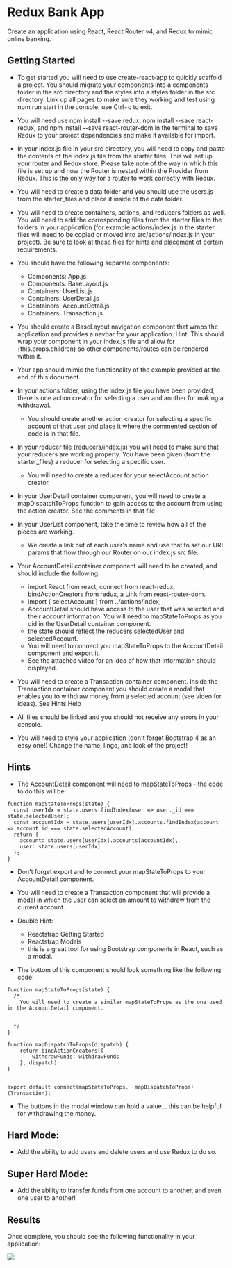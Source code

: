 # Redux Bank App

Create an application using React, React Router v4, and Redux to mimic online banking.

## Getting Started

- To get started you will need to use create-react-app to quickly scaffold a project. You should migrate your components into a components folder in the src directory and the styles into a styles folder in the src directory. Link up all pages to make sure they working and test using npm run start in the console, use Ctrl+c to exit.

- You will need use npm install --save redux, npm install --save react-redux, and npm install --save react-router-dom in the terminal to save Redux to your project dependencies and make it available for import.

- In your index.js file in your src directory, you will need to copy and paste the contents of the index.js file from the starter files. This will set up your router and Redux store. Please take note of the way in which this file is set up and how the Router is nested within the Provider from Redux. This is the only way for a router to work correctly with Redux.

- You will need to create a data folder and you should use the users.js from the starter_files and place it inside of the data folder.

- You will need to create containers, actions, and reducers folders as well. You will need to add the corresponding files from the starter files to the folders in your application (for example actions/index.js in the starter files will need to be copied or moved into src/actions/index.js in your project). Be sure to look at these files for hints and placement of certain requirements.

- You should have the following separate components:
  - Components: App.js
  - Components: BaseLayout.js
  - Containers: UserList.js
  - Containers: UserDetail.js
  - Containers: AccountDetail.js
  - Containers: Transaction.js

- You should create a BaseLayout navigation component that wraps the application and provides a navbar for your application. Hint: This should wrap your <Switch> component in your index.js file and allow for {this.props.children} so other components/routes can be rendered within it.

- Your app should mimic the functionality of the example provided at the end of this document.

- In your actions folder, using the index.js file you have been provided, there is one action creator for selecting a user and another for making a withdrawal.
  - You should create another action creator for selecting a specific account of that user and place it where the commented section of code is in that file.

- In your reducer file (reducers/index.js) you will need to make sure that your reducers are working properly. You have been given (from the starter_files) a reducer for selecting a specific user.
  - You will need to create a reducer for your selectAccount action creator.

- In your UserDetail container component, you will need to create a mapDispatchToProps function to gain access to the account from using the action creator. See the comments in that file

- In your UserList component, take the time to review how all of the pieces are working.
  - We create a link out of each user's name and use that to set our URL params that flow through our Router on our index.js src file.

- Your AccountDetail container component will need to be created, and should include the following:
  - import React from react, connect from react-redux, bindActionCreators from redux, a Link from react-router-dom.
  - import { selectAccount } from ../actions/index;
  - AccountDetail should have access to the user that was selected and their account information. You will need to mapStateToProps as you did in the UserDetail container component.
  - the state should reflect the reducers selectedUser and selectedAccount.
  - You will need to connect you mapStateToProps to the AccountDetail component and export it.
  - See the attached video for an idea of how that information should displayed.

- You will need to create a Transaction container component. Inside the Transaction container component you should create a modal that enables you to withdraw money from a selected account (see video for ideas). See Hints Help

- All files should be linked and you should not receive any errors in your console.

- You will need to style your application (don't forget Bootstrap 4 as an easy one!) Change the name, lingo, and look of the project!

## Hints

- The AccountDetail component will need to mapStateToProps - the code to do this will be:

```
function mapStateToProps(state) {
  const userIdx = state.users.findIndex(user => user._id === state.selectedUser);
  const accountIdx = state.users[userIdx].accounts.findIndex(account => account.id === state.selectedAccount);
  return {
    account: state.users[userIdx].accounts[accountIdx],
    user: state.users[userIdx]
  };
}
```

- Don't forget export and to connect your mapStateToProps to your AccountDetail component.

- You will need to create a Transaction component that will provide a modal in which the user can select an amount to withdraw from the current account.

- Double Hint:

  - Reactstrap Getting Started
  - Reactstrap Modals
  - this is a great tool for using Bootstrap components in React, such as a modal.

- The bottom of this component should look something like the following code:

```
function mapStateToProps(state) {
  /*
    You will need to create a similar mapStateToProps as the one used in the AccountDetail component.


  */
}

function mapDispatchToProps(dispatch) {
    return bindActionCreators({
        withdrawFunds: withdrawFunds
    }, dispatch)
}


export default connect(mapStateToProps,  mapDispatchToProps)(Transaction);
```

- The buttons in the modal window can hold a value... this can be helpful for withdrawing the money.

## Hard Mode:  

- Add the ability to add users and delete users and use Redux to do so.

## Super Hard Mode:  

- Add the ability to transfer funds from one account to another, and even one user to another!

## Results

Once complete, you should see the following functionality in your application:

![](mockup.gif)
